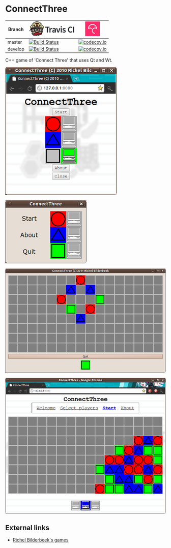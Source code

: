 # ConnectThree

Branch|[![Travis CI logo](TravisCI.png)](https://travis-ci.org)|[![Codecov logo](Codecov.png)](https://www.codecov.io)
---|---|---
master|[![Build Status](https://travis-ci.org/richelbilderbeek/ConnectThree.svg?branch=master)](https://travis-ci.org/richelbilderbeek/ConnectThree)|[![codecov.io](https://codecov.io/github/richelbilderbeek/ConnectThree/coverage.svg?branch=master)](https://codecov.io/github/richelbilderbeek/ConnectThree/branch/master)
develop|[![Build Status](https://travis-ci.org/richelbilderbeek/ConnectThree.svg?branch=develop)](https://travis-ci.org/richelbilderbeek/ConnectThree)|[![codecov.io](https://codecov.io/github/richelbilderbeek/ConnectThree/coverage.svg?branch=develop)](https://codecov.io/github/richelbilderbeek/ConnectThree/branch/develop)

C++ game of 'Connect Three' that uses Qt and Wt.

![Menu screen of web application version 5.0](Screenshots/ConnectThreeMenu_5_0.png)

![Menu screen of desktop version 5.2](Screenshots/ConnectThreeMenu_5_2.png)

![Desktop version 5.2](Screenshots/ConnectThree_5_2.png)

![Web application version 6.0](Screenshots/ConnectThree_6_0.png)

## External links

 * [Richel Bilderbeek's games](https://github.com/richelbilderbeek/Games)
